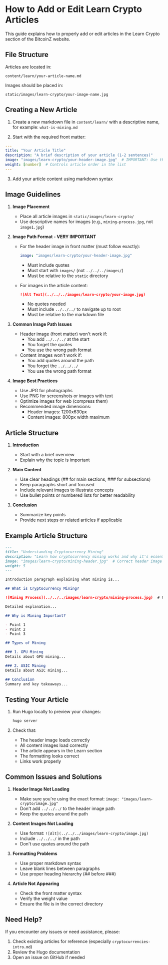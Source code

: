 # How to Add or Edit Learn Crypto Articles

This guide explains how to properly add or edit articles in the Learn Crypto section of the BitcoinZ website.

## File Structure

Articles are located in:
```
content/learn/your-article-name.md
```

Images should be placed in:
```
static/images/learn-crypto/your-image-name.jpg
```

## Creating a New Article

1. Create a new markdown file in `content/learn/` with a descriptive name, for example: `what-is-mining.md`

2. Start with the required front matter:
```yaml
---
title: "Your Article Title"
description: "A brief description of your article (1-2 sentences)"
image: "images/learn-crypto/your-header-image.jpg"  # IMPORTANT: Use this exact format for header image
weight: [number]  # Controls article order in the list
---
```

3. Add your article content using markdown syntax

## Image Guidelines

1. **Image Placement**
   - Place all article images in `static/images/learn-crypto/`
   - Use descriptive names for images (e.g., `mining-process.jpg`, not `image1.jpg`)

2. **Image Path Format - VERY IMPORTANT**
   - For the header image in front matter (must follow exactly):
     ```yaml
     image: "images/learn-crypto/your-header-image.jpg"
     ```
     - Must include quotes
     - Must start with `images/` (not `../../../images/`)
     - Must be relative to the `static` directory

   - For images in the article content:
     ```markdown
     ![Alt Text](../../../images/learn-crypto/your-image.jpg)
     ```
     - No quotes needed
     - Must include `../../../` to navigate up to root
     - Must be relative to the markdown file

3. **Common Image Path Issues**
   - Header image (front matter) won't work if:
     - You add `../../../` at the start
     - You forget the quotes
     - You use the wrong path format
   - Content images won't work if:
     - You add quotes around the path
     - You forget the `../../../`
     - You use the wrong path format

4. **Image Best Practices**
   - Use JPG for photographs
   - Use PNG for screenshots or images with text
   - Optimize images for web (compress them)
   - Recommended image dimensions:
     - Header images: 1200x630px
     - Content images: 800px width maximum

## Article Structure

1. **Introduction**
   - Start with a brief overview
   - Explain why the topic is important

2. **Main Content**
   - Use clear headings (## for main sections, ### for subsections)
   - Keep paragraphs short and focused
   - Include relevant images to illustrate concepts
   - Use bullet points or numbered lists for better readability

3. **Conclusion**
   - Summarize key points
   - Provide next steps or related articles if applicable

## Example Article Structure

```markdown
---
title: "Understanding Cryptocurrency Mining"
description: "Learn how cryptocurrency mining works and why it's essential for blockchain networks"
image: "images/learn-crypto/mining-header.jpg"  # Correct header image format
weight: 5
---

Introduction paragraph explaining what mining is...

## What is Cryptocurrency Mining?

![Mining Process](../../../images/learn-crypto/mining-process.jpg)  # Correct content image format

Detailed explanation...

## Why is Mining Important?

- Point 1
- Point 2
- Point 3

## Types of Mining

### 1. GPU Mining
Details about GPU mining...

### 2. ASIC Mining
Details about ASIC mining...

## Conclusion
Summary and key takeaways...
```

## Testing Your Article

1. Run Hugo locally to preview your changes:
   ```bash
   hugo server
   ```

2. Check that:
   - The header image loads correctly
   - All content images load correctly
   - The article appears in the Learn section
   - The formatting looks correct
   - Links work properly

## Common Issues and Solutions

1. **Header Image Not Loading**
   - Make sure you're using the exact format: `image: "images/learn-crypto/image.jpg"`
   - Don't add `../../../` to the header image path
   - Keep the quotes around the path

2. **Content Images Not Loading**
   - Use format: `![Alt](../../../images/learn-crypto/image.jpg)`
   - Include `../../../` in the path
   - Don't use quotes around the path

3. **Formatting Problems**
   - Use proper markdown syntax
   - Leave blank lines between paragraphs
   - Use proper heading hierarchy (## before ###)

4. **Article Not Appearing**
   - Check the front matter syntax
   - Verify the weight value
   - Ensure the file is in the correct directory

## Need Help?

If you encounter any issues or need assistance, please:
1. Check existing articles for reference (especially `cryptocurrencies-intro.md`)
2. Review the Hugo documentation
3. Open an issue on GitHub if needed
